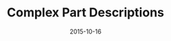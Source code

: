 ﻿---
title: Complex Part Descriptions
toc: false
type: specs
layout:  package
date: "2015-10-16"
draft: false
specification: VEC
version: 1.1.2
documentType: "Recommendation"
elementType:  Package
menu:
  VEC-1.1.2:    
    identifier: complex-part-descriptions
    weight: 1007 

# Prev/next pager order (if `docs_section_pager` enabled in `params.toml`)
weight: 1007
---

